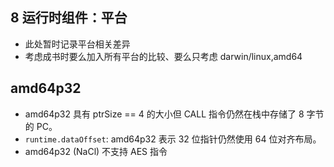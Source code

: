 ## 8 运行时组件：平台

- 此处暂时记录平台相关差异
- 考虑成书时要么加入所有平台的比较、要么只考虑 darwin/linux,amd64

## amd64p32

- amd64p32 具有 ptrSize == 4 的大小但 CALL 指令仍然在栈中存储了 8 字节的 PC。
- `runtime.dataOffset`: amd64p32 表示 32 位指针仍然使用 64 位对齐布局。
- amd64p32 (NaCl) 不支持 AES 指令